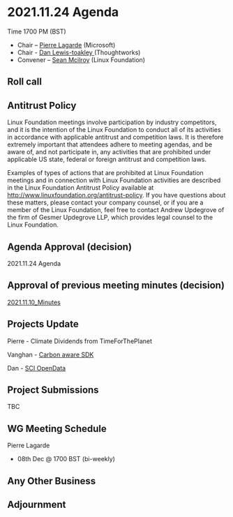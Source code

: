 # 2021.11.24 Agenda
Time 1700 PM (BST)

- Chair – [Pierre Lagarde](https://www.linkedin.com/in/pierlag/) (Microsoft) 
- Chair - [Dan Lewis-toakley ](https://www.linkedin.com/in/danlewistoakley/) (Thoughtworks)
- Convener – [Sean Mcilroy](https://www.linkedin.com/in/sean-mcilroy-bb3b5548/) (Linux Foundation)
  
## Roll call 
  
## Antitrust Policy
Linux Foundation meetings involve participation by industry competitors, and it is the intention of the Linux Foundation to conduct 
all of its activities in accordance with applicable antitrust and competition laws. 
It is therefore extremely important that attendees adhere to meeting agendas, and be aware of, and not participate in, any activities 
that are prohibited under applicable US state, federal or foreign antitrust and competition laws.

Examples of types of actions that are prohibited at Linux Foundation meetings and in connection with Linux Foundation activities are 
described in the Linux Foundation Antitrust Policy available at http://www.linuxfoundation.org/antitrust-policy. 
If you have questions about these matters, please contact your company counsel, or if you are a member of the Linux Foundation, 
feel free to contact Andrew Updegrove of the firm of Gesmer Updegrove LLP, which provides legal counsel to the Linux Foundation.
  
## Agenda Approval (decision) 
2021.11.24 Agenda
  
## Approval of previous meeting minutes (decision)
[2021.11.10_Minutes](https://github.com/Green-Software-Foundation/innovation_wg/blob/main/Agenda_Minutes/20210913_Minutes.md)

## Projects Update

Pierre - Climate Dividends from TimeForThePlanet 

Vanghan - [Carbon aware SDK](https://github.com/Green-Software-Foundation/carbon-aware-sdk)

Dan - [SCI OpenData](https://github.com/Green-Software-Foundation/sci-data)

## Project Submissions
TBC

## WG Meeting Schedule
Pierre Lagarde
- 08th Dec @ 1700 BST (bi-weekly)

## Any Other Business

## Adjournment
